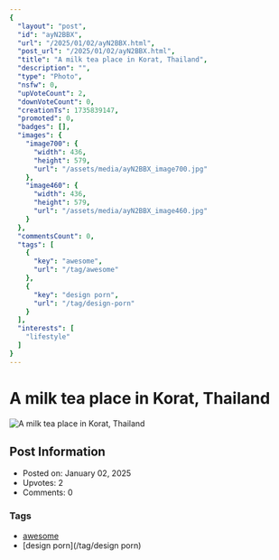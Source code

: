 ```yaml
---
{
  "layout": "post",
  "id": "ayN2BBX",
  "url": "/2025/01/02/ayN2BBX.html",
  "post_url": "/2025/01/02/ayN2BBX.html",
  "title": "A milk tea place in Korat, Thailand",
  "description": "",
  "type": "Photo",
  "nsfw": 0,
  "upVoteCount": 2,
  "downVoteCount": 0,
  "creationTs": 1735839147,
  "promoted": 0,
  "badges": [],
  "images": {
    "image700": {
      "width": 436,
      "height": 579,
      "url": "/assets/media/ayN2BBX_image700.jpg"
    },
    "image460": {
      "width": 436,
      "height": 579,
      "url": "/assets/media/ayN2BBX_image460.jpg"
    }
  },
  "commentsCount": 0,
  "tags": [
    {
      "key": "awesome",
      "url": "/tag/awesome"
    },
    {
      "key": "design porn",
      "url": "/tag/design-porn"
    }
  ],
  "interests": [
    "lifestyle"
  ]
}
---
```


# A milk tea place in Korat, Thailand

![A milk tea place in Korat, Thailand](/assets/media/ayN2BBX_image700.jpg)

## Post Information

- Posted on: January 02, 2025
- Upvotes: 2
- Comments: 0

### Tags

- [awesome](/tag/awesome)
- [design porn](/tag/design porn)
